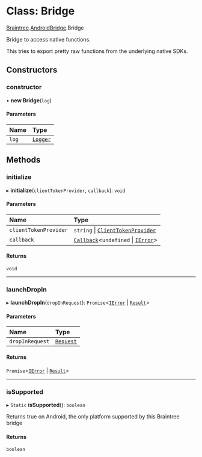 # Class: Bridge

[Braintree](../modules/CdvPurchase.Braintree.md).[AndroidBridge](../modules/CdvPurchase.Braintree.AndroidBridge.md).Bridge

Bridge to access native functions.

This tries to export pretty raw functions from the underlying native SDKs.

## Constructors

### constructor

• **new Bridge**(`log`)

#### Parameters

| Name | Type |
| :------ | :------ |
| `log` | [`Logger`](CdvPurchase.Logger.md) |

## Methods

### initialize

▸ **initialize**(`clientTokenProvider`, `callback`): `void`

#### Parameters

| Name | Type |
| :------ | :------ |
| `clientTokenProvider` | `string` \| [`ClientTokenProvider`](../modules/CdvPurchase.Braintree.AndroidBridge.md#clienttokenprovider) |
| `callback` | [`Callback`](../modules/CdvPurchase.md#callback)<`undefined` \| [`IError`](../interfaces/CdvPurchase.IError.md)\> |

#### Returns

`void`

___

### launchDropIn

▸ **launchDropIn**(`dropInRequest`): `Promise`<[`IError`](../interfaces/CdvPurchase.IError.md) \| [`Result`](../interfaces/CdvPurchase.Braintree.DropIn.Result.md)\>

#### Parameters

| Name | Type |
| :------ | :------ |
| `dropInRequest` | [`Request`](../interfaces/CdvPurchase.Braintree.DropIn.Request.md) |

#### Returns

`Promise`<[`IError`](../interfaces/CdvPurchase.IError.md) \| [`Result`](../interfaces/CdvPurchase.Braintree.DropIn.Result.md)\>

___

### isSupported

▸ `Static` **isSupported**(): `boolean`

Returns true on Android, the only platform supported by this Braintree bridge

#### Returns

`boolean`
